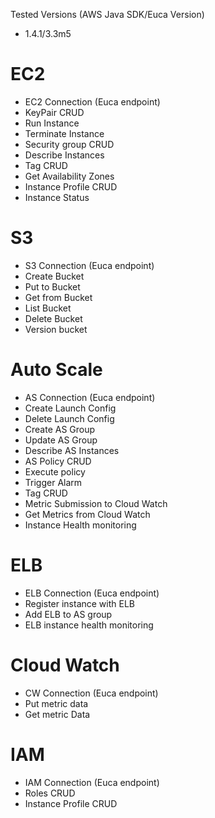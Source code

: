 Tested Versions (AWS Java SDK/Euca Version)
* 1.4.1/3.3m5

# EC2
* EC2 Connection (Euca endpoint)
* KeyPair CRUD
* Run Instance
* Terminate Instance
* Security group CRUD
* Describe Instances
* Tag CRUD
* Get Availability Zones
* Instance Profile CRUD
* Instance Status

# S3
* S3 Connection (Euca endpoint)
* Create Bucket
* Put to Bucket
* Get from Bucket
* List Bucket
* Delete Bucket
* Version bucket

# Auto Scale  
* AS Connection (Euca endpoint)
* Create Launch Config
* Delete Launch Config
* Create AS Group
* Update AS Group
* Describe AS Instances
* AS Policy CRUD
* Execute policy
* Trigger Alarm
* Tag CRUD
* Metric Submission to Cloud Watch
* Get Metrics from Cloud Watch
* Instance Health monitoring

# ELB
* ELB Connection (Euca endpoint)
* Register instance with ELB
* Add ELB to AS group
* ELB instance health monitoring

# Cloud Watch
* CW Connection (Euca endpoint)
* Put metric data
* Get metric Data

# IAM
* IAM Connection (Euca endpoint)
* Roles CRUD
* Instance Profile CRUD
